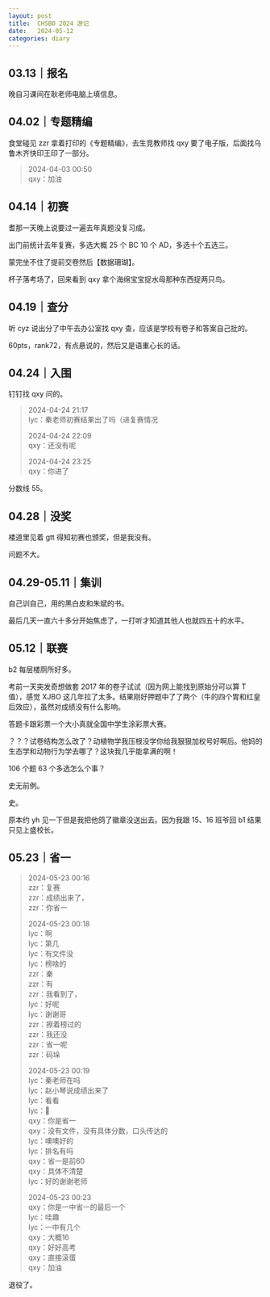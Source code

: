```yaml
---
layout: post
title:  CHSBO 2024 游记
date:   2024-05-12
categories: diary
---
```


## 03.13｜报名

晚自习课间在耿老师电脑上填信息。

## 04.02｜专题精编

食堂碰见 zzr 拿着打印的《专题精编》，去生竞教师找 qxy 要了电子版，后面找乌鲁木齐快印王印了一部分。

>   2024-04-03 00:50  
>   qxy：加油  

## 04.14｜初赛

耆那一天晚上说要过一遍去年真题没复习成。

出门前统计去年复赛，多选大概 25 个 BC 10 个 AD，多选十个五选三。

蒙完坐不住了提前交卷然后【数据珊瑚】。

杯子落考场了，回来看到 qxy 拿个海绵宝宝捉水母那种东西捉两只鸟。

## 04.19｜查分

听 cyz 说出分了中午去办公室找 qxy 查，应该是学校有卷子和答案自己批的。

60pts，rank72，有点悬说的，然后又是语重心长的话。

## 04.24｜入围

钉钉找 qxy 问的。

>   2024-04-24 21:17  
>   lyc：秦老师初赛结果出了吗（进复赛情况  
>
>   2024-04-24 22:09  
>   qxy：还没有呢  
>
>   2024-04-24 23:25  
>   qxy：你进了  

分数线 55。

## 04.28｜没奖

楼道里见着 gtt 得知初赛也颁奖，但是我没有。

问题不大。

## 04.29-05.11｜集训

自己训自己，用的黑白皮和朱斌的书。

最后几天一直六十多分开始焦虑了，一打听才知道其他人也就四五十的水平。

## 05.12｜联赛

b2 每层楼厕所好多。

考前一天突发奇想做套 2017 年的卷子试试（因为网上能找到原始分可以算 T 值），感觉 XJBO 这几年拉了太多。结果刚好押题中了了两个（牛的四个胃和红皇后效应），虽然对成绩没有什么影响。

答题卡跟彩票一个大小真就全国中学生涂彩票大赛。

？？？试卷结构怎么改了？动植物学我压根没学你给我狠狠加权号好啊后。他妈的生态学和动物行为学去哪了？这块我几乎能拿满的啊！

106 个题 63 个多选怎么个事？

史无前例。

史。

原本约 yh 见一下但是我把他鸽了徽章没送出去。因为我跟 15、16 班爷回 b1 结果只见上盛校长。

## 05.23｜省一

>   2024-05-23 00:16  
>   zzr：复赛  
>   zzr：成绩出来了，  
>   zzr：你省一  
>
>   2024-05-23 00:18  
>   lyc：啊  
>   lyc：第几  
>   lyc：有文件没  
>   lyc：榜啥的  
>   zzr：秦  
>   zzr：有  
>   zzr：我看到了，  
>   lyc：好呢  
>   lyc：谢谢哥  
>   zzr：擦着榜过的  
>   zzr：我还没  
>   zzr：省一呢  
>   zzr：码垛  
>   
>   2024-05-23 00:19  
>   lyc：秦老师在吗  
>   lyc：赵小琴说成绩出来了  
>   lyc：看看  
>   lyc：👀  
>   qxy：你是省一  
>   qxy：没有文件，没有具体分数，口头传达的  
>   lyc：噢噢好的  
>   lyc：排名有吗  
>   qxy：省一是前60  
>   qxy：具体不清楚  
>   lyc：好的谢谢老师  
>   
>   2024-05-23 00:23  
>   qxy：你是一中省一的最后一个  
>   lyc：哇趣  
>   lyc：一中有几个  
>   qxy：大概16  
>   qxy：好好高考  
>   qxy：直接滚蛋  
>   qxy：加油  

退役了。